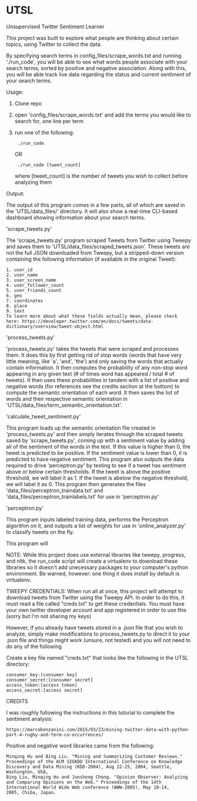 # UTSL
Unsupervised Twitter Sentiment Learner


This project was built to explore what people are thinking about certain topics, using Twitter to collect the data.

By specifying search terms in config_files/scrape_words.txt and running './run_code', you will be able to see what words people associate with your search terms, sorted by positive and negative association. Along with this, you will be able track live data regarding the status and current sentiment of your search terms.

Usage:

1. Clone repo
2. open 'config_files/scrape_words.txt' and add the terms you would like to search for, one line per term
3. run one of the following:

		./run_code 
	OR 

		./run_code [tweet_count]
	where [tweet_count] is the number of tweets you wish to collect before analyzing them



Output:

The output of this program comes in a few parts, all of which are saved in the 'UTSL/data_files/' directory.
It will also show a real-time CLI-based dashboard showing information about your search terms.


'scrape_tweets.py'

The 'scrape_tweets.py' program scraped Tweets from Twitter using Tweepy and saves them to 'UTSL/data_files/scraped_tweets.json'. These tweets are not the full JSON downloaded from Tweepy, but a stripped-down version containing the following information (if available in the original Tweet): 
	
	1. user_id
	2. user_name
	3. user_screen_name
	4. user_follower_count
	5. user_friends_count
	6. geo
	7. coordinates
	8. place
	9. text
	To learn more about what these fields actually mean, please check here: https://developer.twitter.com/en/docs/tweets/data-dictionary/overview/tweet-object.html


'process_tweets.py'

'process_tweets.py' takes the tweets that were scraped and processes them. It does this by first getting rid of stop words (words that have very little meaning, like 'a', 'and', 'the') and only saving the words that actually contain information. It then computes the probability of any non-stop word appearing in any given text (# of times word has appeared / total # of tweets). It then uses these probabilities in tandem with a list of positive and negative words (for references see the credits section at the bottom) to compute the semantic orientation of each word. It then saves the list of words and their respective semantic orientation in 'UTSL/data_files/term_semantic_orientation.txt'. 


'calculate_tweet_sentiment.py'

This program loads up the semantic orientation file created in 'process_tweets.py' and then simply iterates through the scraped tweets saved by 'scrape_tweets.py', coming up with a sentiment value by adding all of the sentiment of the words in the text. If this value is higher than 0, the tweet is predicted to be positive. If the sentiment value is lower than 0, it is predicted to have negative sentiment. This program also outputs the data required to drive 'perceptron.py' by testing to see if a tweet has sentiment above or below certain thresholds. If the tweet is above the positive threshold, we will label it as 1. If the tweet is abelow the negative threshold, we will label it as 0. This program then generates the files 'data_files/perceptron_traindata.txt' and 'data_files/perceptron_trainlabels.txt' for use in 'perceptron.py'

'perceptron.py'

This program inputs labeled training data, performs the Perceptron algorithm on it, and outputs a list of weights for use in 'online_analyzer.py' to classify tweets on the fly. 



This program will 

NOTE: While this project does use external libraries like tweepy, progress, and nltk, the run_code script will create a virtualenv to download these libraries so it doesn't add unecessary packages to your computer's python environment. Be warned, however: one thing it does install by default is virtualenv.

TWEEPY CREDENTIALS: When run all at once, this project will attempt to download tweets from Twitter using the Tweepy API. In order to do this, it must read a file called "creds.txt" to get these credentials. You must have your own twitter developer account and app registered in order to use this (sorry but I'm not sharing my keys)

However, if you already have tweets stored in a .json file that you wish to analyze, simply make modifications to process_tweets.py to direct it to your .json file and things might work (unsure, not tested) and you will not need to do any of the following

Create a key file named "creds.txt" that looks like the following in the UTSL directory:

	consumer_key:[consumer key]
	consumer_secret:[consumer secret]
	access_token:[access token]
	access_secret:[access secret]





CREDITS

I was roughly following the instructions in this tutorial to complete the sentiment analysis:

	https://marcobonzanini.com/2015/03/23/mining-twitter-data-with-python-part-4-rugby-and-term-co-occurrences/

Positive and negative word libraries came from the following:

	Minqing Hu and Bing Liu. "Mining and Summarizing Customer Reviews." 
	Proceedings of the ACM SIGKDD International Conference on Knowledge 
	Discovery and Data Mining (KDD-2004), Aug 22-25, 2004, Seattle, 
	Washington, USA, 
	Bing Liu, Minqing Hu and Junsheng Cheng. "Opinion Observer: Analyzing 
	and Comparing Opinions on the Web." Proceedings of the 14th 
	International World Wide Web conference (WWW-2005), May 10-14, 
	2005, Chiba, Japan.
